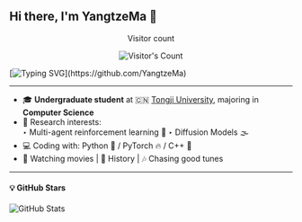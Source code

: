 ## Hi there, I'm YangtzeMa 👋

<div align="center"> 
  <p>Visitor count</p>
  <img src="https://profile-counter.glitch.me/YangtzeMa/count.svg" alt="Visitor's Count" />
</div>

[![Typing SVG](https://readme-typing-svg.herokuapp.com?font=Fira+Code&size=22&pause=1000&color=F57F17&center=true&vCenter=true&width=500&lines=Hi+there!+Welcome+to+my+GitHub!)](https://github.com/YangtzeMa)




---

- 🎓 **Undergraduate student** at 🇨🇳 [Tongji University](https://www.tongji.edu.cn), majoring in **Computer Science**
- 🧠 Research interests:  
  ‣ Multi-agent reinforcement learning 🔗 
  ‣ Diffusion Models 🌫️  
- 💻 Coding with: Python 🐍 / PyTorch 🔥 / C++ 🚀
- 🍿 Watching movies | 📖 History | 🎶 Chasing good tunes

---


#### 💡 GitHub Stars

![GitHub Stats](https://github-readme-stats.vercel.app/api?username=YangtzeMa&show_icons=true&theme=tokyonight&hide_title=true)
